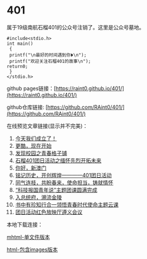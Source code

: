 # 401
属于19级南航石榴401的公众号注销了。这里是公众号墓地。

```
#include<stdio.h>
int main()
 {
 printf("\n最好的时间遇到你❥\n");
 printf("欢迎关注石榴401的故事\n");
return0;
 }
</stdio.h>
```

github pages链接：[https://raint0.github.io/401/](https://raint0.github.io/401/)

github仓库链接: [https://github.com/RAint0/401/](https://github.com/RAint0/401/)

在线预览文章链接(显示并不完美)：

1. [今天我们成立了！](https://raint0.github.io/401/今天我们成立了！.html)
2. [更酷，现在开始](https://raint0.github.io/401/更酷，现在开始.html)
3. [发现校园之青春格子铺](https://raint0.github.io/401/发现校园之青春格子铺.html)
4. [石榴401团日活动之缅怀先烈开拓未来](https://raint0.github.io/401/石榴401团日活动之缅怀先烈开拓未来.html)
5. [你好，新澳门](https://raint0.github.io/401/你好，新澳门.html)
6. [铭记历史，开创辉煌————401团日活动](https://raint0.github.io/401/铭记历史，开创辉煌401团日活动.html)
7. [同气连枝，共盼春来，使命担当，铸就情怀](https://raint0.github.io/401/同气连枝，共盼春来，使命担当，铸就情怀.html)
8. [“科技报国青年说”主题团课圆满完成](https://raint0.github.io/401/科技报国青年说主题团课圆满完成.html)
9. [入总统府，溯流金陵](https://raint0.github.io/401/入总统府，溯流金陵.html)
10. [书中有珍知行合一领悟青春时代使命主题云课](https://raint0.github.io/401/书中有珍知行合一领悟青春时代使命主题云课.html)
11. [团日活动红色放映厅遵义会议](https://raint0.github.io/401/团日活动红色放映厅遵义会议.html)

本地下载连接：

[mhtml-单文件版本](https://github.com/RAint0/401/releases/tag/html_version)

[html-包含images版本](https://github.com/RAint0/401/releases/tag/html_version)
